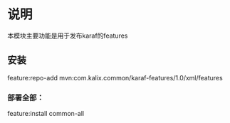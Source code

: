 # 说明
  本模块主要功能是用于发布karaf的features
## 安装
  feature:repo-add mvn:com.kalix.common/karaf-features/1.0/xml/features
### 部署全部：
  feature:install common-all